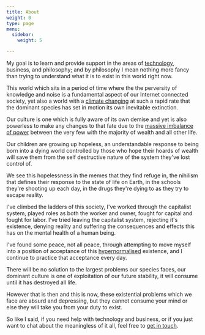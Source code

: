 ```yaml
---
title: About
weight: 0
type: page
menu:
  sidebar:
    weight: 5

---
```

My goal is to learn and provide support in the areas of [technology](/tags/technology/), business, and philosophy; and by philosophy I mean nothing more fancy than trying to understand what it is to exist in this world right now.

This world which sits in a period of time where the the perversity of knowledge and noise is a fundamental aspect of our Internet connected society, yet also a world with a [climate changing](/tags/climate-change/) at such a rapid rate that the dominant species has set in motion its own inevitable extinction.

Our culture is one which is fully aware of its own demise and yet is also powerless to make any changes to that fate due to the [massive imbalance of power](/tags/capitalism/) between the very few with the majority of wealth and all other life.

Our children are growing up hopeless, an understandable response to being born into a dying world controlled by those who hope their hoards of wealth will save them from the self destructive nature of the system they've lost control of.

We see this hopelessness in the memes that they find refuge in, the nihilism that defines their response to the state of life on Earth, in the schools they're shooting up each day, in the drugs they're dying to as they try to escape reality.

I've climbed the ladders of this society, I've worked through the capitalist system, played roles as both the worker and owner, fought for capital and fought for labor. I've tried leaving the capitalist system, rejecting it's existence, denying reality and suffering the consequences and effects this has on the mental health of a human being.

I've found some peace, not all peace, through attempting to move myself into a position of acceptance of this [hypernormalised](/tags/hypernormalisation/) existence, and I continue to practice that acceptance every day.

There will be no solution to the largest problems our species faces, our dominant culture is one of exploitation of our future stability, it will consume until it has destroyed all life.

However that is then and this is now, these existential problems which we face are absurd and depressing, but they cannot consume your mind or else they will take you from your duty to exist.

So like I said, if you need help with technology and business, or if you just want to chat about the meaningless of it all, feel free to [get in touch](/contact/ "Contact Me").